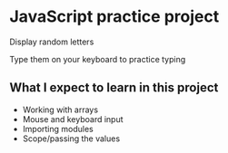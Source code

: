 # JavaScript practice project

Display random letters

Type them on your keyboard to practice typing

## What I expect to learn in this project

  - Working with arrays
  - Mouse and keyboard input
  - Importing modules
  - Scope/passing the values